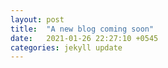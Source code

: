 ```yaml
---
layout: post
title:  "A new blog coming soon"
date:   2021-01-26 22:27:10 +0545
categories: jekyll update
---
```

